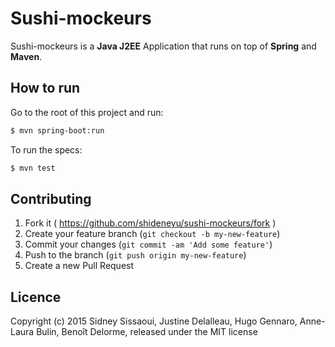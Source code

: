 # Sushi-mockeurs

Sushi-mockeurs is a **Java J2EE** Application that runs on top of **Spring** and **Maven**.

## How to run

Go to the root of this project and run:

```sh
$ mvn spring-boot:run
```

To run the specs:

```sh
$ mvn test
```

## Contributing

1. Fork it ( https://github.com/shideneyu/sushi-mockeurs/fork )
2. Create your feature branch (`git checkout -b my-new-feature`)
3. Commit your changes (`git commit -am 'Add some feature'`)
4. Push to the branch (`git push origin my-new-feature`)
5. Create a new Pull Request

## Licence

Copyright (c) 2015 Sidney Sissaoui, Justine Delalleau, Hugo Gennaro, Anne-Laura Bulin, Benoît Delorme, released under the MIT license

